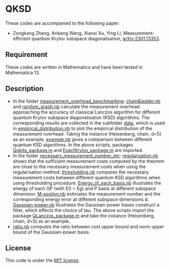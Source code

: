 # QKSD
These codes are accompanied to the following paper:

  * Zongkang Zhang, Anbang Wang, Xiaosi Xu, Ying Li, Measurement-efficient quantum Krylov subspace diagonalisation, [arXiv:2301.13353](https://arxiv.org/abs/2301.13353).

## Requirement
These codes are written in Mathematica and have been tested in Mathematica 13. 

## Description
  * In the folder [measurement_overhead_benchmarking](https://github.com/ZongkangZhang/QKSD/tree/main/measurement_overhead_benchmarking): [chain&ladder.nb](https://github.com/ZongkangZhang/QKSD/blob/main/measurement_overhead_benchmarking/chain%26ladder.nb) and [random_graph.nb](https://github.com/ZongkangZhang/QKSD/blob/main/measurement_overhead_benchmarking/random_graph.nb) calculate the measurement overhead approaching the accuracy of classical Lanczos algorithm for different quantum Krylov subspace diagonalisation (KSD) algorithms. The corresponding results are collected in the subfolder [data](https://github.com/ZongkangZhang/QKSD/tree/main/measurement_overhead_benchmarking/data), which is used in [empirical_distribution.nb](https://github.com/ZongkangZhang/QKSD/blob/main/measurement_overhead_benchmarking/empirical_distribution.nb) to plot the empirical distribution of the measurement overhead. Taking the instance (Heisenberg, chain, d=5) as an example, [example.nb](https://github.com/ZongkangZhang/QKSD/blob/main/measurement_overhead_benchmarking/example.nb) gives a comparison between different quantum KSD algorithms. In the above scripts, packages [Qubits_package.m](https://github.com/ZongkangZhang/QKSD/blob/main/measurement_overhead_benchmarking/Qubits_package.m) and [ExactKrylov_package.m](https://github.com/ZongkangZhang/QKSD/blob/main/measurement_overhead_benchmarking/ExactKrylov_package.m) are imported.
  * In the folder [necessary_measurement_number_etc](https://github.com/ZongkangZhang/QKSD/tree/main/necessary_measurement_number_etc): [regularisation.nb](https://github.com/ZongkangZhang/QKSD/blob/main/necessary_measurement_number_etc/regularisation.nb) shows that the sufficient measurement costs computed by the theorem are close to the necessary measurement costs when using the regularisation method. [thresholding.nb](https://github.com/ZongkangZhang/QKSD/blob/main/necessary_measurement_number_etc/thresholding.nb) compares the necessary measurement costs between different quantum KSD algorithms when using thresholding procedure. [Energy_of_each_basis.nb](https://github.com/ZongkangZhang/QKSD/blob/main/necessary_measurement_number_etc/Energy_of_each_basis.nb) illustrates the energy of each GP (with E0 = Eg) and P basis at different subspace dimension. [M-epsilon.nb](https://github.com/ZongkangZhang/QKSD/blob/main/necessary_measurement_number_etc/M-epsilon.nb) estimates the measurement number and the corresponding energy error at different subspace dimensions d. [Gaussian-power.nb](https://github.com/ZongkangZhang/QKSD/blob/main/necessary_measurement_number_etc/Gaussian-power.nb) illustrates the Gaussian-power bases construct a filter, which effects the choice of tau. The above scripts import the package [QLanczos_package.m](https://github.com/ZongkangZhang/QKSD/blob/main/necessary_measurement_number_etc/QLanczos_package.m) and take the instance (Heisenberg, chain, d=5) as an example.
  * [ratio.nb](https://github.com/ZongkangZhang/QKSD/blob/main/ratio.nb) computes the ratio between cost upper bound and norm upper bound of the Gaussian-power basis.

## License
This code is under the [MIT license](https://opensource.org/licenses/MIT).
